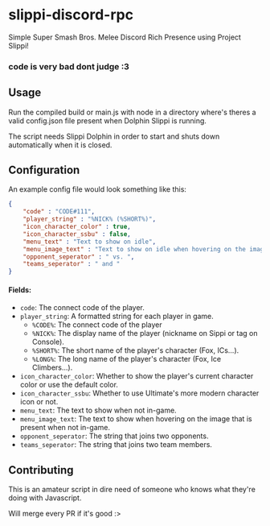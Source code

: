 # slippi-discord-rpc
Simple Super Smash Bros. Melee Discord Rich Presence using Project Slippi!

### code is very bad dont judge :3

## Usage
Run the compiled build or main.js with node in a directory where's theres a valid config.json file present when Dolphin Slippi is running.

The script needs Slippi Dolphin in order to start and shuts down automatically when it is closed.

## Configuration
An example config file would look something like this:
```json
{
    "code" : "CODE#111",
    "player_string" : "%NICK% (%SHORT%)",
    "icon_character_color" : true,
    "icon_character_ssbu" : false,
    "menu_text" : "Text to show on idle",
    "menu_image_text" : "Text to show on idle when hovering on the image", 
    "opponent_seperator" : " vs. ",
    "teams_seperator" : " and "
}
```
#### Fields:
* `code`: The connect code of the player.
* `player_string`: A formatted string for each player in game.
    * `%CODE%`: The connect code of the player
    * `%NICK%`: The display name of the player (nickname on Sippi or tag on Console).
    * `%SHORT%`: The short name of the player's character (Fox, ICs...).
    * `%LONG%`: The long name of the player's character (Fox, Ice Climbers...).
* `icon_character_color`: Whether to show the player's current character color or use the default color.
* `icon_character_ssbu`: Whether to use Ultimate's more modern character icon or not.
* `menu_text`: The text to show when not in-game.
* `menu_image_text`: The text to show when hovering on the image that is present when not in-game.
* `opponent_seperator`: The string that joins two opponents.
* `teams_seperator`: The string that joins two team members.



## Contributing
This is an amateur script in dire need of someone who knows what they're doing with Javascript. 

Will merge every PR if it's good :>